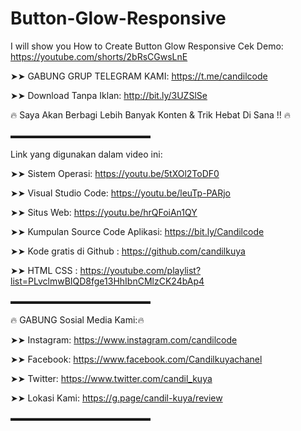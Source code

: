 # Button-Glow-Responsive
I will show you How to Create Button Glow Responsive Cek Demo: https://youtube.com/shorts/2bRsCGwsLnE

➤➤ GABUNG GRUP TELEGRAM KAMI: https://t.me/candilcode

➤➤ Download Tanpa Iklan: http://bit.ly/3UZSlSe

🔥 Saya Akan Berbagi Lebih Banyak Konten & Trik Hebat Di Sana !! 🔥

▬▬▬▬▬▬▬▬▬▬▬▬▬▬▬▬

Link yang digunakan dalam video ini:

➤➤ Sistem Operasi: https://youtu.be/5tXOl2ToDF0

➤➤ Visual Studio Code: https://youtu.be/leuTp-PARjo

➤➤ Situs Web: https://youtu.be/hrQFoiAn1QY

➤➤ Kumpulan Source Code Aplikasi: https://bit.ly/Candilcode

➤➤ Kode gratis di Github : https://github.com/candilkuya

➤➤ HTML CSS : https://youtube.com/playlist?list=PLvclmwBIQD8fge13HhIbnCMlzCK24bAp4

▬▬▬▬▬▬▬▬▬▬▬▬▬▬▬▬

🔥 GABUNG Sosial Media Kami:🔥

➤➤ Instagram: https://www.instagram.com/candilcode

➤➤ Facebook: https://www.facebook.com/Candilkuyachanel

➤➤ Twitter: https://www.twitter.com/candil_kuya

➤➤ Lokasi Kami: https://g.page/candil-kuya/review

▬▬▬▬▬▬▬▬▬▬▬▬▬▬▬▬
